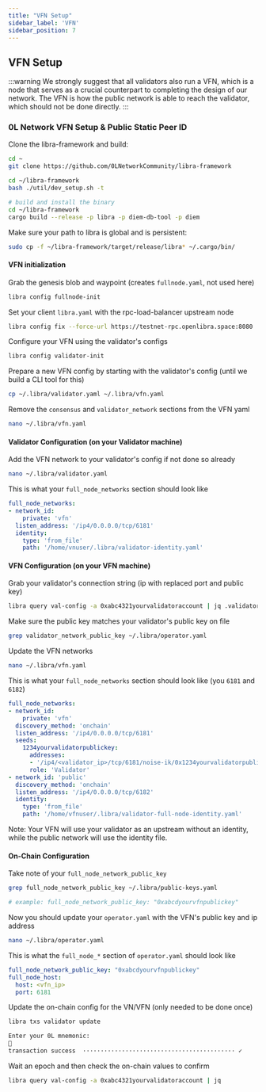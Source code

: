 ```yaml
---
title: "VFN Setup"
sidebar_label: 'VFN'
sidebar_position: 7
---
```



## VFN Setup

:::warning
We strongly suggest that all validators also run a VFN, which is a node that serves as a crucial counterpart to completing the design of our network. The VFN is how the public network is able to reach the validator, which should not be done directly.
:::

### 0L Network VFN Setup & Public Static Peer ID

Clone the libra-framework and build:   
``` bash
cd ~
git clone https://github.com/0LNetworkCommunity/libra-framework

cd ~/libra-framework
bash ./util/dev_setup.sh -t

# build and install the binary
cd ~/libra-framework
cargo build --release -p libra -p diem-db-tool -p diem
```

Make sure your path to libra is global and is persistent:
``` bash
sudo cp -f ~/libra-framework/target/release/libra* ~/.cargo/bin/
```


#### VFN initialization
Grab the genesis blob and waypoint (creates `fullnode.yaml`, not used here)
``` bash
libra config fullnode-init
```

Set your client `libra.yaml` with the rpc-load-balancer upstream node
``` bash
libra config fix --force-url https://testnet-rpc.openlibra.space:8080
```

Configure your VFN using the validator's configs
``` bash
libra config validator-init
```

Prepare a new VFN config by starting with the validator's config (until we build a CLI tool for this)
``` bash
cp ~/.libra/validator.yaml ~/.libra/vfn.yaml
```

Remove the `consensus` and `validator_network` sections from the VFN yaml
``` bash
nano ~/.libra/vfn.yaml
```

#### Validator Configuration (on your Validator machine)
Add the VFN network to your validator's config if not done so already
``` bash
nano ~/.libra/validator.yaml
```

This is what your `full_node_networks` section should look like
``` yaml
full_node_networks:
- network_id:
    private: 'vfn'
  listen_address: '/ip4/0.0.0.0/tcp/6181'
  identity:
    type: 'from_file'
    path: '/home/vnuser/.libra/validator-identity.yaml'
```

#### VFN Configuration (on your VFN machine)
Grab your validator's connection string (ip with replaced port and public key)
``` bash
libra query val-config -a 0xabc4321yourvalidatoraccount | jq .validator_network_addresses | sed 's#/6180/#/6181/#g'
```

Make sure the public key matches your validator's public key on file
``` bash
grep validator_network_public_key ~/.libra/operator.yaml
```

Update the VFN networks
``` bash
nano ~/.libra/vfn.yaml
```

This is what your `full_node_networks` section should look like (you `6181` and `6182`)
``` yaml
full_node_networks:
- network_id:
    private: 'vfn'
  discovery_method: 'onchain'
  listen_address: '/ip4/0.0.0.0/tcp/6181'
  seeds:
    1234yourvalidatorpublickey:
      addresses:
      - '/ip4/<validator_ip>/tcp/6181/noise-ik/0x1234yourvalidatorpublickey/handshake/0'
      role: 'Validator'
- network_id: 'public'
  discovery_method: 'onchain'
  listen_address: '/ip4/0.0.0.0/tcp/6182'
  identity:
    type: 'from_file'
    path: '/home/vfnuser/.libra/validator-full-node-identity.yaml'
```

Note:
Your VFN will use your validator as an upstream without an identity, while the public network will use the identity file.


#### On-Chain Configuration
Take note of your `full_node_network_public_key`
``` bash
grep full_node_network_public_key ~/.libra/public-keys.yaml

# example: full_node_network_public_key: "0xabcdyourvfnpublickey"
```

Now you should update your `operator.yaml` with the VFN's public key and ip address
``` bash
nano ~/.libra/operator.yaml
```

This is what the `full_node_*` section of `operator.yaml` should look like
``` yaml
full_node_network_public_key: "0xabcdyourvfnpublickey"
full_node_host:
  host: <vfn_ip>
  port: 6181
```

Update the on-chain config for the VN/VFN (only needed to be done once)
``` bash
libra txs validator update

Enter your 0L mnemonic:
🔑
transaction success  ··········································· ✓
```

Wait an epoch and then check the on-chain values to confirm
``` bash
libra query val-config -a 0xabc4321yourvalidatoraccount | jq
```

